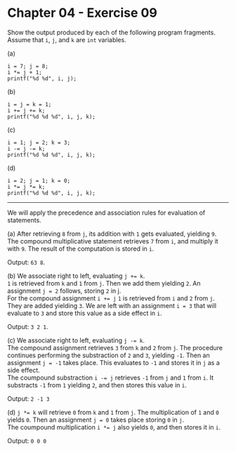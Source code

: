# Chapter 04 - Exercise 09

Show the output produced by each of the following program fragments. Assume that `i`, `j`, and `k` are `int` variables.  

(a) 
```
i = 7; j = 8;
i *= j + 1;   
printf("%d %d", i, j);
```
(b) 
```
i = j = k = 1;  
i += j += k;  
printf("%d %d %d", i, j, k);  
```
(c) 
```
i = 1; j = 2; k = 3;  
i -= j -= k;  
printf("%d %d %d", i, j, k);
```
(d) 
```
i = 2; j = 1; k = 0;  
i *= j *= k;  
printf("%d %d %d", i, j, k);  
```

---

We will apply the precedence and association rules for evaluation of statements.  

(a) 
After retrieving `8` from `j`, its addition with `1` gets evaluated, yielding `9`.   
The compound multiplicative statement retrieves `7` from `i`, and multiply it with `9`. The result of the computation is stored in `i`.  

Output: `63 8`.  

(b) 
We associate right to left, evaluating `j += k`.  
`1` is retrieved from `k` and `1` from `j`. Then we add them yielding `2`. An assignment `j = 2` follows, storing `2` in j.   
For the compound assignment `i += j` `1` is retrieved from `i` and `2` from `j`. They are added yielding `3`. We are left with an assignment `i = 3` that will evaluate to `3` and store this value as a side effect in `i`.

Output: `3 2 1`.

(c) 
We associate right to left, evaluating `j -= k`.  
The compound assignment retrieves `3` from `k` and `2` from `j`. The procedure continues performing the substraction of `2` and `3`, yielding `-1`. Then an assignment `j = -1` takes place. This evaluates to `-1` and stores it in `j` as a side effect.  
The coumpound substraction `i -= j` retrieves `-1` from `j` and `1` from `i`. It substracts `-1` from `1` yielding `2`, and then stores this value in `i`.  

Output: `2 -1 3` 

(d) 
`j *= k` will retrieve `0` from `k` and `1` from `j`. The multiplication of `1` and `0` yields `0`. Then an assignment `j = 0` takes place storing `0` in `j`.  
The coumpound multiplication `i *= j` also yields `0`, and then stores it in `i`.  

Output: `0 0 0`
